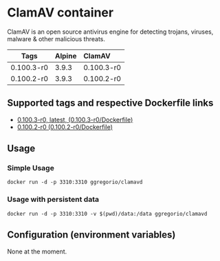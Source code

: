 # ClamAV container

ClamAV is an open source antivirus engine for detecting trojans, viruses, malware & other malicious threats.

| Tags       | Alpine | ClamAV     |
| :--------: | :----- | :--------- |
| 0.100.3-r0 | 3.9.3  | 0.100.3-r0 |
| 0.100.2-r0 | 3.9.3  | 0.100.2-r0 |

## Supported tags and respective Dockerfile links

* [0.100.3-r0, latest, (0.100.3-r0/Dockerfile)](https://github.com/GeorgioLPB/docker-clamavd/blob/0.100.3-r0/Dockerfile)
* [0.100.2-r0 (0.100.2-r0/Dockerfile)](https://github.com/GeorgioLPB/docker-clamavd/blob/0.100.2-r0/Dockerfile)

## Usage

### Simple Usage

	docker run -d -p 3310:3310 ggregorio/clamavd

### Usage with persistent data

	docker run -d -p 3310:3310 -v $(pwd)/data:/data ggregorio/clamavd

## Configuration (environment variables)

None at the moment.
